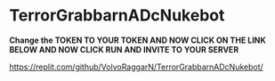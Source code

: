 # TerrorGrabbarnADcNukebot

**Change the TOKEN TO YOUR TOKEN AND NOW CLICK ON THE LINK BELOW AND NOW CLICK RUN AND INVITE TO YOUR SERVER**

https://replit.com/github/VolvoRaggarN/TerrorGrabbarnADcNukebot/
